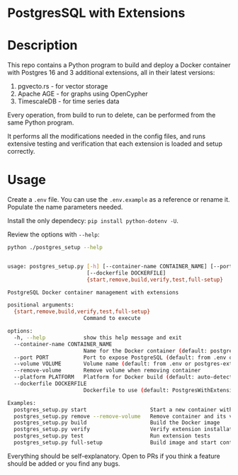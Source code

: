 # PostgresSQL with Extensions

# Description
This repo contains a Python program to build and deploy a Docker container with Postgres 16 and 3 additional extensions, all in their latest versions:

1. pgvecto.rs - for vector storage
2. Apache AGE - for graphs using OpenCypher
3. TimescaleDB - for time series data

Every operation, from build to run to delete, can be performed from the same Python program.

It performs all the modifications needed in the config files, and runs extensive testing and verification that each extension is loaded and setup correctly.

# Usage

Create a `.env` file. You can use the `.env.example` as a reference or rename it. Populate the name parameters needed.

Install the only dependecy: `pip install python-dotenv -U`.

Review the options with `--help`:

```sh
python ./postgres_setup --help                                                                                          


usage: postgres_setup.py [-h] [--container-name CONTAINER_NAME] [--port PORT] [--volume VOLUME] [--remove-volume] [--platform PLATFORM]
                         [--dockerfile DOCKERFILE]
                         {start,remove,build,verify,test,full-setup}

PostgreSQL Docker container management with extensions

positional arguments:
  {start,remove,build,verify,test,full-setup}
                        Command to execute

options:
  -h, --help            show this help message and exit
  --container-name CONTAINER_NAME
                        Name for the Docker container (default: postgres-extensions)
  --port PORT           Port to expose PostgreSQL (default: from .env or 5432)
  --volume VOLUME       Volume name (default: from .env or postgres-extensions-data)
  --remove-volume       Remove volume when removing container
  --platform PLATFORM   Platform for Docker build (default: auto-detected)
  --dockerfile DOCKERFILE
                        Dockerfile to use (default: PostgresWithExtensions.dockerfile)

Examples:
  postgres_setup.py start                    Start a new container with default settings
  postgres_setup.py remove --remove-volume   Remove container and its volume
  postgres_setup.py build                    Build the Docker image
  postgres_setup.py verify                   Verify extension installation
  postgres_setup.py test                     Run extension tests
  postgres_setup.py full-setup               Build image and start container
```

Everything should be self-explanatory. Open to PRs if you think a feature should be added or you find any bugs.